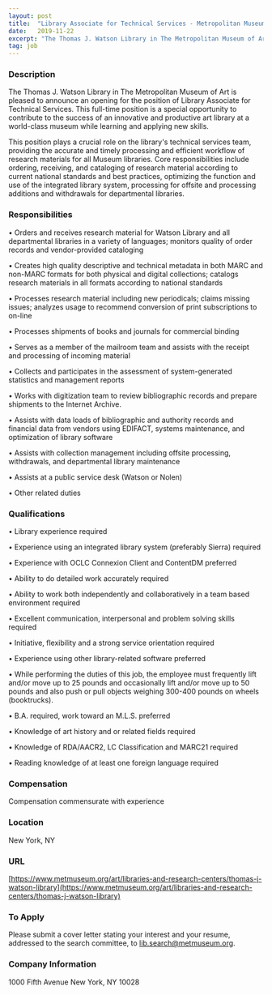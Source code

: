 ```yaml
---
layout: post
title:  "Library Associate for Technical Services - Metropolitan Museum of Art, Thomas J. Watson Library"
date:   2019-11-22
excerpt: "The Thomas J. Watson Library in The Metropolitan Museum of Art is pleased to announce an opening for the position of Library Associate for Technical Services. This full-time position is a special opportunity to contribute to the success of an innovative and productive art library at a world-class museum while..."
tag: job
---
```


### Description   

The Thomas J. Watson Library in The Metropolitan Museum of Art is pleased to announce an opening for the position of Library Associate for Technical Services. This full-time position is a special opportunity to contribute to the success of an innovative and productive art library at a world-class museum while learning and applying new skills.

This position plays a crucial role on the library's technical services team, providing the accurate and timely processing and efficient workflow of research materials for all Museum libraries. Core responsibilities include ordering, receiving, and cataloging of research material according to current national standards and best practices, optimizing the function and use of the integrated library system, processing for offsite and processing additions and withdrawals for departmental libraries.


### Responsibilities   


• 	Orders and receives research material for Watson Library and all departmental libraries in a variety of languages; monitors quality of order records and vendor-provided cataloging

• 	Creates high quality descriptive and technical metadata in both MARC and non-MARC formats for both physical and digital collections; catalogs research materials in all formats according to national standards

• 	Processes research material including new periodicals; claims missing issues; analyzes usage to recommend conversion of print subscriptions to on-line

• 	Processes shipments of books and journals for commercial binding

• 	Serves as a member of the mailroom team and assists with the receipt and processing of incoming material

• 	Collects and participates in the assessment of system-generated statistics and management reports

• 	Works with digitization team to review bibliographic records and prepare shipments to the Internet Archive. 

• 	Assists with data loads of bibliographic and authority records and financial data from vendors using EDIFACT, systems maintenance, and optimization of library software 

• 	Assists with collection management including offsite processing, withdrawals, and departmental library maintenance

• 	Assists at a public service desk (Watson or Nolen)

• 	Other related duties



### Qualifications   


• 	Library experience required

• 	Experience using an integrated library system (preferably Sierra) required

• 	Experience with OCLC Connexion Client and ContentDM preferred 

• 	Ability to do detailed work accurately required

• 	Ability to work both independently and collaboratively in a team based environment required

• 	Excellent communication, interpersonal and problem solving skills required

• 	Initiative, flexibility and a strong service orientation required

• 	Experience using other library-related software preferred

• 	While performing the duties of this job, the employee must frequently lift and/or move up to 25 pounds and occasionally lift and/or move up to 50 pounds and also push or pull objects weighing 300-400 pounds on wheels (booktrucks).

• 	B.A. required, work toward an M.L.S. preferred

• 	Knowledge of art history and or related fields required

• 	Knowledge of RDA/AACR2, LC Classification and MARC21 required 

• 	Reading knowledge of at least one foreign language required
 



### Compensation   

Compensation commensurate with experience


### Location   

New York, NY


### URL   

[https://www.metmuseum.org/art/libraries-and-research-centers/thomas-j-watson-library](https://www.metmuseum.org/art/libraries-and-research-centers/thomas-j-watson-library)

### To Apply   

Please submit a cover letter stating your interest and your resume, addressed to the search committee, to lib.search@metmuseum.org.


### Company Information   

1000 Fifth Avenue
New York, NY 10028



